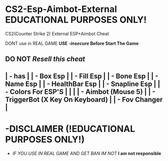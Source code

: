 # CS2-Esp-Aimbot-External EDUCATIONAL PURPOSES ONLY!
CS2(Counter Strike 2) External ESP+Aimbot Cheat

DONT use in REAL GAME
**USE *-insecure* Before Start The Game**

**DO NOT** *Resell this cheat*
-----------------------------------------
| - **has**                             |
| - Box Esp                             |
| - Fill Esp                            |
| - Bone Esp                            |
| - Name Esp                            |
| - HealthBar Esp                       |
| - Snapline Esp                        |
| - **Colors For ESP'S**                |
|                                       |
| - **Aimbot (Mouse 5)**                |
| - **TriggerBot (X Key On Keyboard)**  |
| - Fov Changer                         |
-----------------------------------------

# -DISCLAIMER (!EDUCATIONAL PURPOSES ONLY!)
- *IF YOU USE IN REAL GAME AND GET BAN IM NOT* **I am not responsible**
